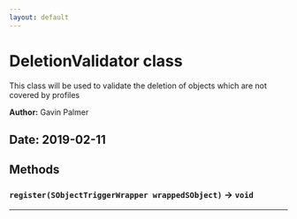```yaml
---
layout: default
---
```

# DeletionValidator class

This class will be used to validate the deletion of objects which are not covered by profiles


**Author:** Gavin Palmer

**Date:** 2019-02-11
---
## Methods
### `register(SObjectTriggerWrapper wrappedSObject)` → `void`
---

